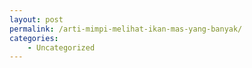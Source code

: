 ```yaml
---
layout: post
permalink: /arti-mimpi-melihat-ikan-mas-yang-banyak/
categories:
    - Uncategorized
---
```


